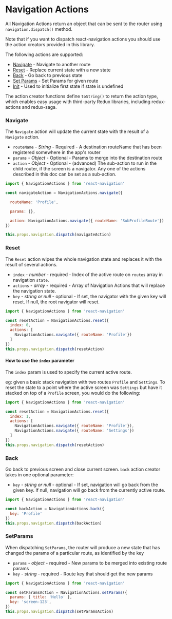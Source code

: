 # Navigation Actions

All Navigation Actions return an object that can be sent to the router using `navigation.dispatch()` method.

Note that if you want to dispatch react-navigation actions you should use the action creators provided in this library.

The following actions are supported:
* [Navigate](#Navigate) - Navigate to another route
* [Reset](#Reset) - Replace current state with a new state
* [Back](#Back) - Go back to previous state
* [Set Params](#SetParams) - Set Params for given route
* [Init](#Init) - Used to initialize first state if state is undefined

The action creator functions define `toString()` to return the action type, which enables easy usage with third-party Redux libraries, including redux-actions and redux-saga.

### Navigate
The `Navigate` action will update the current state with the result of a `Navigate` action.

- `routeName` - *String* - Required - A destination routeName that has been registered somewhere in the app's router
- `params` - *Object* - Optional - Params to merge into the destination route
- `action` - *Object* - Optional - (advanced) The sub-action to run in the child router, if the screen is a navigator. Any one of the actions described in this doc can be set as a sub-action.

```js
import { NavigationActions } from 'react-navigation'

const navigateAction = NavigationActions.navigate({

  routeName: 'Profile',

  params: {},

  action: NavigationActions.navigate({ routeName: 'SubProfileRoute'})
})

this.props.navigation.dispatch(navigateAction)

```


### Reset

The `Reset` action wipes the whole navigation state and replaces it with the result of several actions.

- `index` - *number* - required - Index of the active route on `routes` array in navigation `state`.
- `actions` - *array* - required - Array of Navigation Actions that will replace the navigation state.
- `key` - *string or null* - optional - If set, the navigator with the given key will reset. If null, the root navigator will reset.

```js
import { NavigationActions } from 'react-navigation'

const resetAction = NavigationActions.reset({
  index: 0,
  actions: [
    NavigationActions.navigate({ routeName: 'Profile'})
  ]
})
this.props.navigation.dispatch(resetAction)

```
#### How to use the `index` parameter
The `index` param is used to specify the current active route.

eg: given a basic stack navigation with two routes `Profile` and `Settings`.
To reset the state to a point where the active screen was `Settings` but have it stacked on top of a `Profile` screen, you would do the following:

```js
import { NavigationActions } from 'react-navigation'

const resetAction = NavigationActions.reset({
  index: 1,
  actions: [
    NavigationActions.navigate({ routeName: 'Profile'}),
    NavigationActions.navigate({ routeName: 'Settings'})
  ]
})
this.props.navigation.dispatch(resetAction)

```

### Back

Go back to previous screen and close current screen. `back` action creator takes in one optional parameter:
- `key` - *string or null* - optional - If set, navigation will go back from the given key. If null, navigation will go back from the currently active route.

```js
import { NavigationActions } from 'react-navigation'

const backAction = NavigationActions.back({
  key: 'Profile'
})
this.props.navigation.dispatch(backAction)

```

### SetParams

When dispatching `SetParams`, the router will produce a new state that has changed the params of a particular route, as identified by the key

- `params` - *object* - required - New params to be merged into existing route params
- `key` - *string* - required - Route key that should get the new params

```js
import { NavigationActions } from 'react-navigation'

const setParamsAction = NavigationActions.setParams({
  params: { title: 'Hello' },
  key: 'screen-123',
})
this.props.navigation.dispatch(setParamsAction)

```
